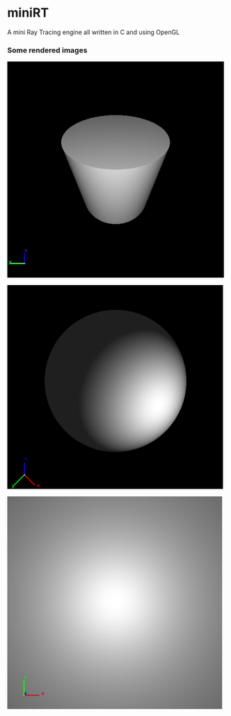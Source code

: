 # miniRT
A mini Ray Tracing engine all written in C and using OpenGL

### Some rendered images

![picture alt](rendered_images/cylinder.png "hello world!")

![picture alt](rendered_images/sphere.png "hello world!")

![picture alt](rendered_images/plane.png "hello world!")
